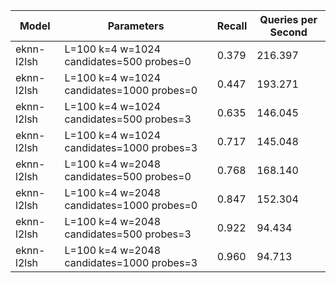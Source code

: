 |Model|Parameters|Recall|Queries per Second|
|---|---|---|---|
|eknn-l2lsh|L=100 k=4 w=1024 candidates=500 probes=0|0.379|216.397|
|eknn-l2lsh|L=100 k=4 w=1024 candidates=1000 probes=0|0.447|193.271|
|eknn-l2lsh|L=100 k=4 w=1024 candidates=500 probes=3|0.635|146.045|
|eknn-l2lsh|L=100 k=4 w=1024 candidates=1000 probes=3|0.717|145.048|
|eknn-l2lsh|L=100 k=4 w=2048 candidates=500 probes=0|0.768|168.140|
|eknn-l2lsh|L=100 k=4 w=2048 candidates=1000 probes=0|0.847|152.304|
|eknn-l2lsh|L=100 k=4 w=2048 candidates=500 probes=3|0.922|94.434|
|eknn-l2lsh|L=100 k=4 w=2048 candidates=1000 probes=3|0.960|94.713|

